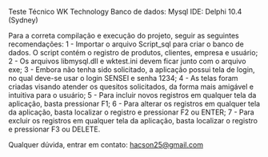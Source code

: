 Teste Técnico WK Technology
Banco de dados: Mysql
IDE: Delphi 10.4 (Sydney)

Para a correta compilação e execução do projeto, seguir as seguintes recomendações:
1 - Importar o arquivo Script_sql para criar o banco de dados. O script contém o registro de produtos, clientes, empresa e usuário;
2 - Os arquivos libmysql.dll e wktest.ini devem ficar junto com o arquivo exe;
3 - Embora não tenha sido solicitado, a aplicação possui tela de login, no qual deve-se usar o login SENSEI e senha 1234;
4 - As telas foram criadas visando atender os quesitos solicitados, da forma mais amigável e intuitiva para o usuário;
5 - Para incluir novos registros em qualquer tela da aplicação, basta pressionar F1;
6 - Para alterar os registros em qualquer tela da aplicação, basta localizar o registro e pressionar F2 ou ENTER;
7 - Para excluir os registros em qualquer tela da aplicação, basta localizar o registro e  pressionar F3 ou DELETE.

Qualquer dúvida, entrar em contato: hacson25@gmail.com

